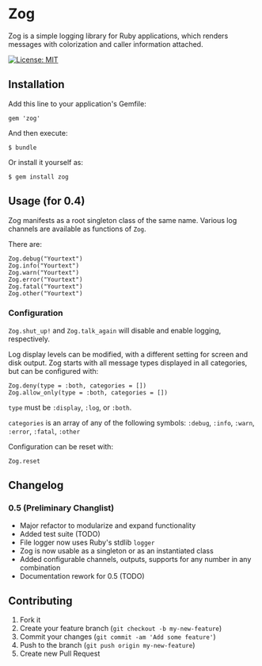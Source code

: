 # Zog

Zog is a simple logging library for Ruby applications, which renders messages with colorization and caller information attached.

[![License: MIT](https://img.shields.io/badge/License-MIT-yellow.svg)](https://opensource.org/licenses/MIT)

## Installation

Add this line to your application's Gemfile:

    gem 'zog'

And then execute:

    $ bundle

Or install it yourself as:

    $ gem install zog

## Usage (for 0.4)

Zog manifests as a root singleton class of the same name. Various log channels are available as functions of `Zog`.

There are:

	Zog.debug("Yourtext")
	Zog.info("Yourtext")
	Zog.warn("Yourtext")
	Zog.error("Yourtext")
	Zog.fatal("Yourtext")
	Zog.other("Yourtext")

### Configuration

`Zog.shut_up!` and `Zog.talk_again` will disable and enable logging, respectively.

Log display levels can be modified, with a different setting for screen and disk output. Zog starts with all message types displayed in all categories, but can be configured with:

	Zog.deny(type = :both, categories = [])
	Zog.allow_only(type = :both, categories = [])

`type` must be `:display`, `:log`, or `:both`.

`categories` is an array of any of the following symbols: `:debug`, `:info`, `:warn`, `:error`, `:fatal`, `:other`

Configuration can be reset with:
	
	Zog.reset
	
## Changelog

### 0.5 (Preliminary Changlist)

 - Major refactor to modularize and expand functionality
 - Added test suite (TODO)
 - File logger now uses Ruby's stdlib `logger`
 - Zog is now usable as a singleton or as an instantiated class
 - Added configurable channels, outputs, supports for any number in any combination
 - Documentation rework for 0.5 (TODO)

## Contributing

1. Fork it
2. Create your feature branch (`git checkout -b my-new-feature`)
3. Commit your changes (`git commit -am 'Add some feature'`)
4. Push to the branch (`git push origin my-new-feature`)
5. Create new Pull Request

